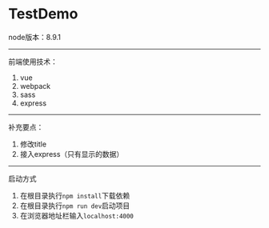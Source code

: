 # TestDemo

node版本：8.9.1

---
前端使用技术：
1. vue
2. webpack
3. sass
4. express
---

补充要点：
1. 修改title
2. 接入express（只有显示的数据）

---
启动方式
1. 在根目录执行```npm install```下载依赖
2. 在根目录执行```npm run dev```启动项目
3. 在浏览器地址栏输入```localhost:4000```